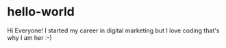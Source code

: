 # hello-world
Hi Everyone!
I started my career in digital marketing but I love coding that's why I am her :-)
